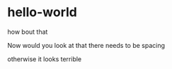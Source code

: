# hello-world
how bout that

Now would you look at that there needs to be spacing

otherwise it looks terrible
